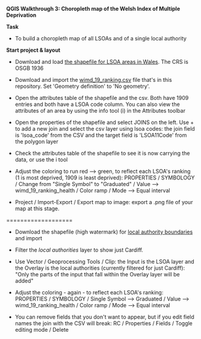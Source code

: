 **QGIS Walkthrough 3: Choropleth map of the Welsh Index of Multiple Deprivation**

**Task**

- To build a choropleth map of all LSOAs and of a single local authority

**Start project & layout**

- Download and load [the shapefile for LSOA areas in Wales](https://datamap.gov.wales/layers/appdata-ons:lsoa_wales_2011). The CRS is OSGB 1936

- Download and import the [wimd_19_ranking.csv](https://github.com/aodhanlutetiae/QGIS/blob/main/wimd_19_ranking.csv) file that's in this repository. Set 'Geometry definition' to 'No geometry'. 

<!-- - Download the [CSVT file](https://github.com/aodhanlutetiae/QGIS/raw/main/wimd_19_ranking.csvt) from this repository too this indicates the datatype in the csv file - and place it in the same folder as your csv file -->

- Open the attributes table of the shapefile and the csv. Both have 1909 entries and both have a LSOA code column. You can also view the attributes of an area by using the info tool (i) in the Attributes toolbar

- Open the properties of the shapefile and select JOINS on the left. Use + to add a new join and select the csv layer using lsoa codes: the join field is 'lsoa_code' from the CSV and the target field is 'LSOA11Code' from the polygon layer

- Check the attributes table of the shapefile to see it is now carrying the data, or use the i tool

- Adjust the coloring to run red --> green, to reflect each LSOA's ranking (1 is most deprived, 1909 is least deprived): PROPERTIES / SYMBOLOGY / Change from "Single Symbol" to "Graduated" / Value --> wimd_19_ranking_health / Color ramp / Mode --> Equal interval

- Project / Import-Export / Export map to image: export a .png file of your map at this stage.

===================

- Download the shapefile (high watermark) for [local authority boundaries](https://datamap.gov.wales/layergroups/inspire-wg:LocalAuthorities) and import

- Filter the *local authorities* layer to show just Cardiff. 

- Use Vector / Geoprocessing Tools / Clip: the Input is the LSOA layer and the Overlay is the local authorities (currently filtered for just Cardiff): "Only the parts of the input that fall within the Overlay layer will be added"

- Adjust the coloring - again - to reflect each LSOA's ranking: PROPERTIES / SYMBOLOGY / Single Symbol --> Graduated / Value --> wimd_19_ranking_health / Color ramp / Mode --> Equal interval

- You can remove fields that you don't want to appear, but if you edit field names the join with the CSV will break: RC / Properties / Fields / Toggle editing mode / Delete
